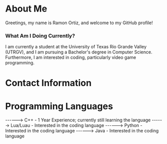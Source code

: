 # About Me 
Greetings, my name is Ramon Ortiz, and welcome to my GitHub profile!

### What Am I Doing Currently?
I am currently a student at the University of Texas Rio Grande Valley (UTRGV), and I am pursuing a Bachelor's degree in Computer Science. Furthermore, I am interested in coding, particularly video game programming.

# Contact Information

# Programming Languages
------> C++ - 1 Year Experience; currently still learning the language
------> Lua/Luau - Interested in the coding language
------> Python - Interested in the coding language
------> Java - Interested in the coding language

<!--
**TheSixthOutcome/TheSixthOutcome** is a ✨ _special_ ✨ repository because its `README.md` (this file) appears on your GitHub profile.

Here are some ideas to get you started:

- 🔭 I’m currently working on ...
- 🌱 I’m currently learning ...
- 👯 I’m looking to collaborate on ...
- 🤔 I’m looking for help with ...
- 💬 Ask me about ...
- 📫 How to reach me: ...
- 😄 Pronouns: ...
- ⚡ Fun fact: ...
-->

